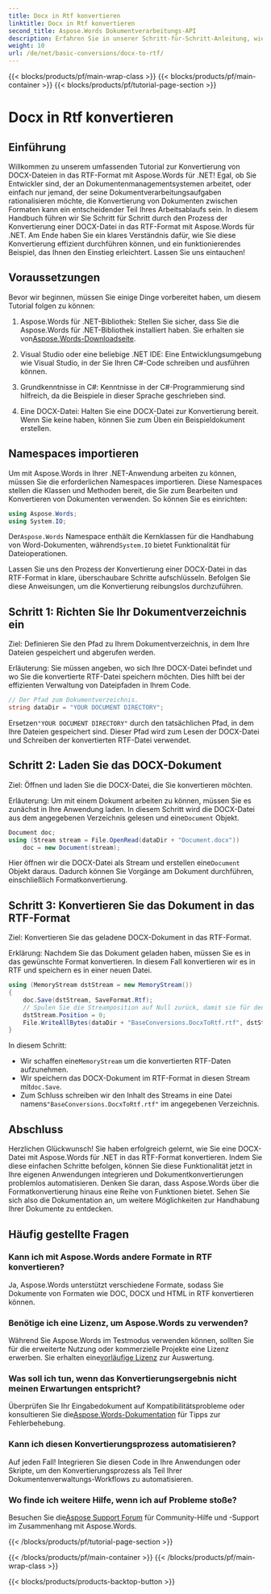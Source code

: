 ```yaml
---
title: Docx in Rtf konvertieren
linktitle: Docx in Rtf konvertieren
second_title: Aspose.Words Dokumentverarbeitungs-API
description: Erfahren Sie in unserer Schritt-für-Schritt-Anleitung, wie Sie DOCX mit Aspose.Words für .NET in RTF konvertieren. Einfache Konvertierung für nahtlose Dokumentenverarbeitung.
weight: 10
url: /de/net/basic-conversions/docx-to-rtf/
---
```


{{< blocks/products/pf/main-wrap-class >}}
{{< blocks/products/pf/main-container >}}
{{< blocks/products/pf/tutorial-page-section >}}

# Docx in Rtf konvertieren

## Einführung

Willkommen zu unserem umfassenden Tutorial zur Konvertierung von DOCX-Dateien in das RTF-Format mit Aspose.Words für .NET! Egal, ob Sie Entwickler sind, der an Dokumentenmanagementsystemen arbeitet, oder einfach nur jemand, der seine Dokumentverarbeitungsaufgaben rationalisieren möchte, die Konvertierung von Dokumenten zwischen Formaten kann ein entscheidender Teil Ihres Arbeitsablaufs sein. In diesem Handbuch führen wir Sie Schritt für Schritt durch den Prozess der Konvertierung einer DOCX-Datei in das RTF-Format mit Aspose.Words für .NET. Am Ende haben Sie ein klares Verständnis dafür, wie Sie diese Konvertierung effizient durchführen können, und ein funktionierendes Beispiel, das Ihnen den Einstieg erleichtert. Lassen Sie uns eintauchen!

## Voraussetzungen

Bevor wir beginnen, müssen Sie einige Dinge vorbereitet haben, um diesem Tutorial folgen zu können:

1.  Aspose.Words für .NET-Bibliothek: Stellen Sie sicher, dass Sie die Aspose.Words für .NET-Bibliothek installiert haben. Sie erhalten sie von[Aspose.Words-Downloadseite](https://releases.aspose.com/words/net/).

2. Visual Studio oder eine beliebige .NET IDE: Eine Entwicklungsumgebung wie Visual Studio, in der Sie Ihren C#-Code schreiben und ausführen können.

3. Grundkenntnisse in C#: Kenntnisse in der C#-Programmierung sind hilfreich, da die Beispiele in dieser Sprache geschrieben sind.

4. Eine DOCX-Datei: Halten Sie eine DOCX-Datei zur Konvertierung bereit. Wenn Sie keine haben, können Sie zum Üben ein Beispieldokument erstellen.

## Namespaces importieren

Um mit Aspose.Words in Ihrer .NET-Anwendung arbeiten zu können, müssen Sie die erforderlichen Namespaces importieren. Diese Namespaces stellen die Klassen und Methoden bereit, die Sie zum Bearbeiten und Konvertieren von Dokumenten verwenden. So können Sie es einrichten:

```csharp
using Aspose.Words;
using System.IO;
```

 Der`Aspose.Words` Namespace enthält die Kernklassen für die Handhabung von Word-Dokumenten, während`System.IO` bietet Funktionalität für Dateioperationen.

Lassen Sie uns den Prozess der Konvertierung einer DOCX-Datei in das RTF-Format in klare, überschaubare Schritte aufschlüsseln. Befolgen Sie diese Anweisungen, um die Konvertierung reibungslos durchzuführen.

## Schritt 1: Richten Sie Ihr Dokumentverzeichnis ein

Ziel: Definieren Sie den Pfad zu Ihrem Dokumentverzeichnis, in dem Ihre Dateien gespeichert und abgerufen werden.

Erläuterung: Sie müssen angeben, wo sich Ihre DOCX-Datei befindet und wo Sie die konvertierte RTF-Datei speichern möchten. Dies hilft bei der effizienten Verwaltung von Dateipfaden in Ihrem Code.

```csharp
// Der Pfad zum Dokumentverzeichnis.
string dataDir = "YOUR DOCUMENT DIRECTORY";
```

 Ersetzen`"YOUR DOCUMENT DIRECTORY"` durch den tatsächlichen Pfad, in dem Ihre Dateien gespeichert sind. Dieser Pfad wird zum Lesen der DOCX-Datei und Schreiben der konvertierten RTF-Datei verwendet.

## Schritt 2: Laden Sie das DOCX-Dokument

Ziel: Öffnen und laden Sie die DOCX-Datei, die Sie konvertieren möchten.

 Erläuterung: Um mit einem Dokument arbeiten zu können, müssen Sie es zunächst in Ihre Anwendung laden. In diesem Schritt wird die DOCX-Datei aus dem angegebenen Verzeichnis gelesen und eine`Document` Objekt.

```csharp
Document doc;
using (Stream stream = File.OpenRead(dataDir + "Document.docx"))
    doc = new Document(stream);
```

 Hier öffnen wir die DOCX-Datei als Stream und erstellen eine`Document` Objekt daraus. Dadurch können Sie Vorgänge am Dokument durchführen, einschließlich Formatkonvertierung.

## Schritt 3: Konvertieren Sie das Dokument in das RTF-Format

Ziel: Konvertieren Sie das geladene DOCX-Dokument in das RTF-Format.

Erklärung: Nachdem Sie das Dokument geladen haben, müssen Sie es in das gewünschte Format konvertieren. In diesem Fall konvertieren wir es in RTF und speichern es in einer neuen Datei.

```csharp
using (MemoryStream dstStream = new MemoryStream())
{
    doc.Save(dstStream, SaveFormat.Rtf);
    // Spulen Sie die Streamposition auf Null zurück, damit sie für den nächsten Leser bereit ist.
    dstStream.Position = 0;
    File.WriteAllBytes(dataDir + "BaseConversions.DocxToRtf.rtf", dstStream.ToArray());
}
```

In diesem Schritt:
-  Wir schaffen eine`MemoryStream` um die konvertierten RTF-Daten aufzunehmen.
-  Wir speichern das DOCX-Dokument im RTF-Format in diesen Stream mit`doc.Save`.
-  Zum Schluss schreiben wir den Inhalt des Streams in eine Datei namens`"BaseConversions.DocxToRtf.rtf"` im angegebenen Verzeichnis.

## Abschluss

Herzlichen Glückwunsch! Sie haben erfolgreich gelernt, wie Sie eine DOCX-Datei mit Aspose.Words für .NET in das RTF-Format konvertieren. Indem Sie diese einfachen Schritte befolgen, können Sie diese Funktionalität jetzt in Ihre eigenen Anwendungen integrieren und Dokumentkonvertierungen problemlos automatisieren. Denken Sie daran, dass Aspose.Words über die Formatkonvertierung hinaus eine Reihe von Funktionen bietet. Sehen Sie sich also die Dokumentation an, um weitere Möglichkeiten zur Handhabung Ihrer Dokumente zu entdecken.

## Häufig gestellte Fragen

### Kann ich mit Aspose.Words andere Formate in RTF konvertieren?
Ja, Aspose.Words unterstützt verschiedene Formate, sodass Sie Dokumente von Formaten wie DOC, DOCX und HTML in RTF konvertieren können.

### Benötige ich eine Lizenz, um Aspose.Words zu verwenden?
 Während Sie Aspose.Words im Testmodus verwenden können, sollten Sie für die erweiterte Nutzung oder kommerzielle Projekte eine Lizenz erwerben. Sie erhalten eine[vorläufige Lizenz](https://purchase.aspose.com/temporary-license/) zur Auswertung.

### Was soll ich tun, wenn das Konvertierungsergebnis nicht meinen Erwartungen entspricht?
 Überprüfen Sie Ihr Eingabedokument auf Kompatibilitätsprobleme oder konsultieren Sie die[Aspose.Words-Dokumentation](https://reference.aspose.com/words/net/) für Tipps zur Fehlerbehebung.

### Kann ich diesen Konvertierungsprozess automatisieren?
Auf jeden Fall! Integrieren Sie diesen Code in Ihre Anwendungen oder Skripte, um den Konvertierungsprozess als Teil Ihrer Dokumentenverwaltungs-Workflows zu automatisieren.

### Wo finde ich weitere Hilfe, wenn ich auf Probleme stoße?
 Besuchen Sie die[Aspose Support Forum](https://forum.aspose.com/c/words/8) für Community-Hilfe und -Support im Zusammenhang mit Aspose.Words.

{{< /blocks/products/pf/tutorial-page-section >}}

{{< /blocks/products/pf/main-container >}}
{{< /blocks/products/pf/main-wrap-class >}}

{{< blocks/products/products-backtop-button >}}

